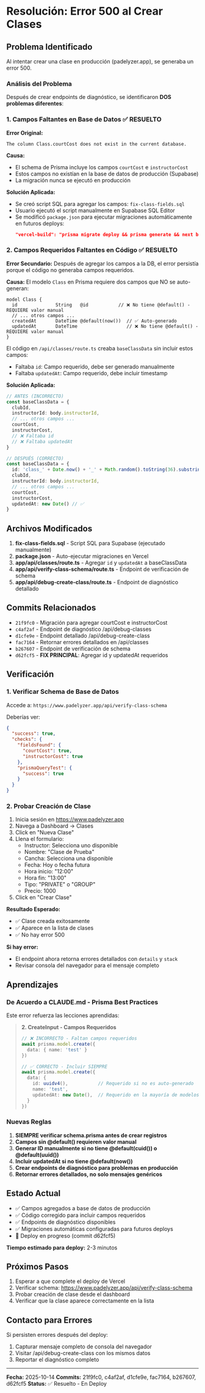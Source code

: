 # Resolución: Error 500 al Crear Clases

## Problema Identificado

Al intentar crear una clase en producción (padelyzer.app), se generaba un error 500.

### Análisis del Problema

Después de crear endpoints de diagnóstico, se identificaron **DOS problemas diferentes**:

### 1. Campos Faltantes en Base de Datos ✅ RESUELTO

**Error Original:**
```
The column Class.courtCost does not exist in the current database.
```

**Causa:**
- El schema de Prisma incluye los campos `courtCost` e `instructorCost`
- Estos campos no existían en la base de datos de producción (Supabase)
- La migración nunca se ejecutó en producción

**Solución Aplicada:**
- Se creó script SQL para agregar los campos: `fix-class-fields.sql`
- Usuario ejecutó el script manualmente en Supabase SQL Editor
- Se modificó `package.json` para ejecutar migraciones automáticamente en futuros deploys:
  ```json
  "vercel-build": "prisma migrate deploy && prisma generate && next build"
  ```

### 2. Campos Requeridos Faltantes en Código ✅ RESUELTO

**Error Secundario:**
Después de agregar los campos a la DB, el error persistía porque el código no generaba campos requeridos.

**Causa:**
El modelo `Class` en Prisma requiere dos campos que NO se auto-generan:

```prisma
model Class {
  id              String   @id           // ❌ No tiene @default() - REQUIERE valor manual
  // ... otros campos ...
  createdAt       DateTime @default(now())  // ✅ Auto-generado
  updatedAt       DateTime                  // ❌ No tiene @default() - REQUIERE valor manual
}
```

El código en `/api/classes/route.ts` creaba `baseClassData` sin incluir estos campos:
- Faltaba `id`: Campo requerido, debe ser generado manualmente
- Faltaba `updatedAt`: Campo requerido, debe incluir timestamp

**Solución Aplicada:**
```typescript
// ANTES (INCORRECTO)
const baseClassData = {
  clubId,
  instructorId: body.instructorId,
  // ... otros campos ...
  courtCost,
  instructorCost,
  // ❌ Faltaba id
  // ❌ Faltaba updatedAt
}

// DESPUÉS (CORRECTO)
const baseClassData = {
  id: 'class_' + Date.now() + '_' + Math.random().toString(36).substring(2, 11), // ✅
  clubId,
  instructorId: body.instructorId,
  // ... otros campos ...
  courtCost,
  instructorCost,
  updatedAt: new Date() // ✅
}
```

## Archivos Modificados

1. **fix-class-fields.sql** - Script SQL para Supabase (ejecutado manualmente)
2. **package.json** - Auto-ejecutar migraciones en Vercel
3. **app/api/classes/route.ts** - Agregar `id` y `updatedAt` a baseClassData
4. **app/api/verify-class-schema/route.ts** - Endpoint de verificación de schema
5. **app/api/debug-create-class/route.ts** - Endpoint de diagnóstico detallado

## Commits Relacionados

- `21f9fc0` - Migración para agregar courtCost e instructorCost
- `c4af2af` - Endpoint de diagnóstico /api/debug-classes
- `d1cfe9e` - Endpoint detallado /api/debug-create-class
- `fac7164` - Retornar errores detallados en /api/classes
- `b267607` - Endpoint de verificación de schema
- `d62fcf5` - **FIX PRINCIPAL**: Agregar id y updatedAt requeridos

## Verificación

### 1. Verificar Schema de Base de Datos

Accede a: `https://www.padelyzer.app/api/verify-class-schema`

Deberías ver:
```json
{
  "success": true,
  "checks": {
    "fieldsFound": {
      "courtCost": true,
      "instructorCost": true
    },
    "prismaQueryTest": {
      "success": true
    }
  }
}
```

### 2. Probar Creación de Clase

1. Inicia sesión en https://www.padelyzer.app
2. Navega a Dashboard → Clases
3. Click en "Nueva Clase"
4. Llena el formulario:
   - Instructor: Selecciona uno disponible
   - Nombre: "Clase de Prueba"
   - Cancha: Selecciona una disponible
   - Fecha: Hoy o fecha futura
   - Hora inicio: "12:00"
   - Hora fin: "13:00"
   - Tipo: "PRIVATE" o "GROUP"
   - Precio: 1000
5. Click en "Crear Clase"

**Resultado Esperado:**
- ✅ Clase creada exitosamente
- ✅ Aparece en la lista de clases
- ✅ No hay error 500

**Si hay error:**
- El endpoint ahora retorna errores detallados con `details` y `stack`
- Revisar consola del navegador para el mensaje completo

## Aprendizajes

### De Acuerdo a CLAUDE.md - Prisma Best Practices

Este error refuerza las lecciones aprendidas:

> **2. CreateInput - Campos Requeridos**
> ```typescript
> // ❌ INCORRECTO - Faltan campos requeridos
> await prisma.model.create({
>   data: { name: 'test' }
> })
>
> // ✅ CORRECTO - Incluir SIEMPRE
> await prisma.model.create({
>   data: {
>     id: uuidv4(),           // Requerido si no es auto-generado
>     name: 'test',
>     updatedAt: new Date(),  // Requerido en la mayoría de modelos
>   }
> })
> ```

### Nuevas Reglas

1. **SIEMPRE verificar schema.prisma antes de crear registros**
2. **Campos sin @default() requieren valor manual**
3. **Generar ID manualmente si no tiene @default(cuid()) o @default(uuid())**
4. **Incluir updatedAt si no tiene @default(now())**
5. **Crear endpoints de diagnóstico para problemas en producción**
6. **Retornar errores detallados, no solo mensajes genéricos**

## Estado Actual

- ✅ Campos agregados a base de datos de producción
- ✅ Código corregido para incluir campos requeridos
- ✅ Endpoints de diagnóstico disponibles
- ✅ Migraciones automáticas configuradas para futuros deploys
- 🚀 Deploy en progreso (commit d62fcf5)

**Tiempo estimado para deploy:** 2-3 minutos

## Próximos Pasos

1. Esperar a que complete el deploy de Vercel
2. Verificar schema: https://www.padelyzer.app/api/verify-class-schema
3. Probar creación de clase desde el dashboard
4. Verificar que la clase aparece correctamente en la lista

## Contacto para Errores

Si persisten errores después del deploy:
1. Capturar mensaje completo de consola del navegador
2. Visitar /api/debug-create-class con los mismos datos
3. Reportar el diagnóstico completo

---
**Fecha:** 2025-10-14
**Commits:** 21f9fc0, c4af2af, d1cfe9e, fac7164, b267607, d62fcf5
**Status:** ✅ Resuelto - En Deploy

